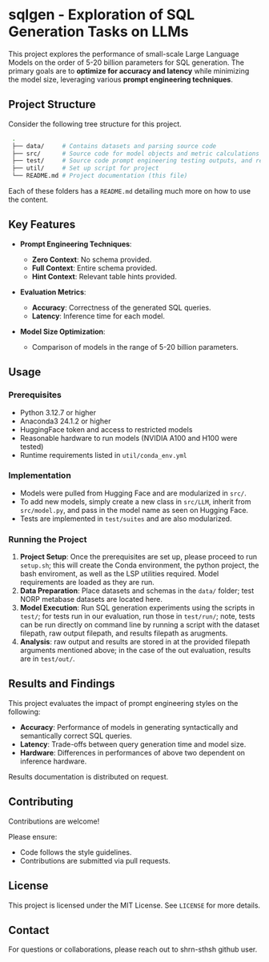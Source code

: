 # sqlgen - Exploration of SQL Generation Tasks on LLMs

This project explores the performance of small-scale Large Language Models on the order of 5-20 billion parameters for SQL generation. The primary goals are to **optimize for accuracy and latency** while minimizing the model size, leveraging various **prompt engineering techniques**.

## Project Structure

Consider the following tree structure for this project.

```bash
 .
 ├── data/     # Contains datasets and parsing source code
 ├── src/      # Source code for model objects and metric calculations
 ├── test/     # Source code prompt engineering testing outputs, and results
 ├── util/     # Set up script for project
 └── README.md # Project documentation (this file)
 ```

Each of these folders has a `README.md` detailing much more on how to use the content.


## Key Features

- **Prompt Engineering Techniques**:
  - **Zero Context**: No schema provided.
  - **Full Context**: Entire schema provided.
  - **Hint Context**: Relevant table hints provided.

- **Evaluation Metrics**:
  - **Accuracy**: Correctness of the generated SQL queries.
  - **Latency**: Inference time for each model.

- **Model Size Optimization**:
  - Comparison of models in the range of 5-20 billion parameters.


## Usage

### Prerequisites

- Python 3.12.7 or higher
- Anaconda3 24.1.2 or higher
- HuggingFace token and access to restricted models
- Reasonable hardware to run models (NVIDIA A100 and H100 were tested)
- Runtime requirements listed in `util/conda_env.yml`

### Implementation
- Models were pulled from Hugging Face and are modularized in `src/`.
- To add new models, simply create a new class in `src/LLM`, inherit from  `src/model.py`, and pass in the model name as seen on Hugging Face.
- Tests are implemented in `test/suites` and are also modularized.

### Running the Project

1. **Project Setup**: Once the prerequisites are set up, please proceed to run `setup.sh`; this will create the Conda environment, the python project, the bash enviroment, as well as the LSP utilities required.  Model requirements are loaded as they are run.
1. **Data Preparation**: Place datasets and schemas in the `data/` folder; test  NORP metabase datasets are located here.
2. **Model Execution**: Run SQL generation experiments using the scripts in `test/`; for tests run in our evaluation, run those in `test/run/`; note, tests can be run directly on command line by running a script with the dataset filepath, raw output filepath, and results filepath as arugments.
3. **Analysis**: raw output and results are stored in at the provided filepath arguments mentioned above; in the case of the out evaluation, results are in `test/out/`.


## Results and Findings

This project evaluates the impact of prompt engineering styles on the following:
- **Accuracy**: Performance of models in generating syntactically and semantically correct SQL queries.
- **Latency**: Trade-offs between query generation time and model size.
- **Hardware**: Differences in performances of above two dependent on inference hardware.

Results documentation is distributed on request.


## Contributing

Contributions are welcome! 

Please ensure:
- Code follows the style guidelines.
- Contributions are submitted via pull requests.


## License

This project is licensed under the MIT License. See `LICENSE` for more details.


## Contact

For questions or collaborations, please reach out to shrn-sthsh github user.

